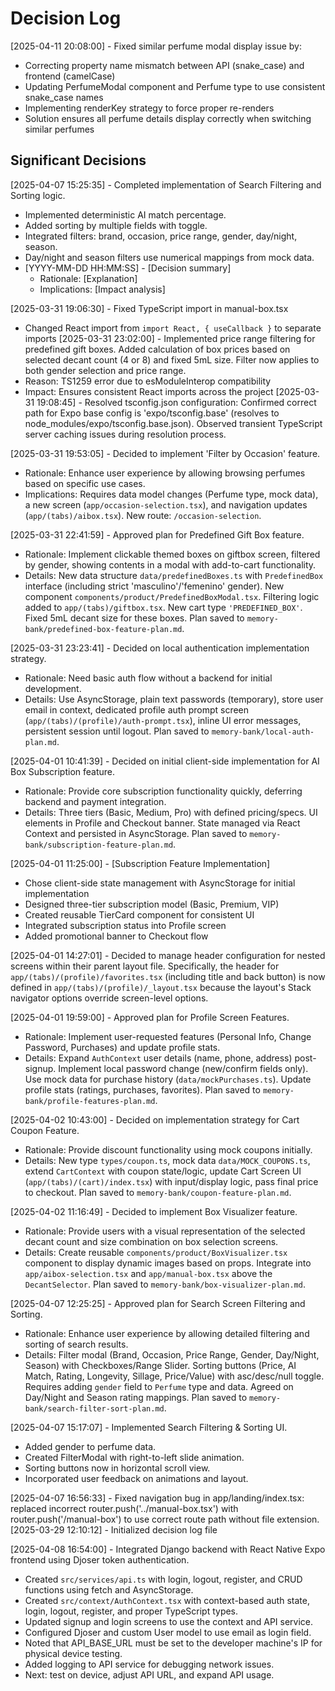 # Decision Log

[2025-04-11 20:08:00] - Fixed similar perfume modal display issue by:
  - Correcting property name mismatch between API (snake_case) and frontend (camelCase)
  - Updating PerfumeModal component and Perfume type to use consistent snake_case names
  - Implementing renderKey strategy to force proper re-renders
  - Solution ensures all perfume details display correctly when switching similar perfumes

## Significant Decisions
[2025-04-07 15:25:35] - Completed implementation of Search Filtering and Sorting logic.
- Implemented deterministic AI match percentage.
- Added sorting by multiple fields with toggle.
- Integrated filters: brand, occasion, price range, gender, day/night, season.
- Day/night and season filters use numerical mappings from mock data.
- [YYYY-MM-DD HH:MM:SS] - [Decision summary]
  - Rationale: [Explanation]
  - Implications: [Impact analysis]

[2025-03-31 19:06:30] - Fixed TypeScript import in manual-box.tsx
- Changed React import from `import React, { useCallback }` to separate imports
[2025-03-31 23:02:00] - Implemented price range filtering for predefined gift boxes. Added calculation of box prices based on selected decant count (4 or 8) and fixed 5mL size. Filter now applies to both gender selection and price range.
- Reason: TS1259 error due to esModuleInterop compatibility
- Impact: Ensures consistent React imports across the project
[2025-03-31 19:08:45] - Resolved tsconfig.json configuration: Confirmed correct path for Expo base config is 'expo/tsconfig.base' (resolves to node_modules/expo/tsconfig.base.json). Observed transient TypeScript server caching issues during resolution process.

[2025-03-31 19:53:05] - Decided to implement 'Filter by Occasion' feature.
  - Rationale: Enhance user experience by allowing browsing perfumes based on specific use cases.
  - Implications: Requires data model changes (Perfume type, mock data), a new screen (`app/occasion-selection.tsx`), and navigation updates (`app/(tabs)/aibox.tsx`). New route: `/occasion-selection`.

[2025-03-31 22:41:59] - Approved plan for Predefined Gift Box feature.
  - Rationale: Implement clickable themed boxes on giftbox screen, filtered by gender, showing contents in a modal with add-to-cart functionality.
  - Details: New data structure `data/predefinedBoxes.ts` with `PredefinedBox` interface (including strict 'masculino'/'femenino' gender). New component `components/product/PredefinedBoxModal.tsx`. Filtering logic added to `app/(tabs)/giftbox.tsx`. New cart type `'PREDEFINED_BOX'`. Fixed 5mL decant size for these boxes. Plan saved to `memory-bank/predefined-box-feature-plan.md`.


[2025-03-31 23:23:41] - Decided on local authentication implementation strategy.
  - Rationale: Need basic auth flow without a backend for initial development.
  - Details: Use AsyncStorage, plain text passwords (temporary), store user email in context, dedicated profile auth prompt screen (`app/(tabs)/(profile)/auth-prompt.tsx`), inline UI error messages, persistent session until logout. Plan saved to `memory-bank/local-auth-plan.md`.


[2025-04-01 10:41:39] - Decided on initial client-side implementation for AI Box Subscription feature.
  - Rationale: Provide core subscription functionality quickly, deferring backend and payment integration.
  - Details: Three tiers (Basic, Medium, Pro) with defined pricing/specs. UI elements in Profile and Checkout banner. State managed via React Context and persisted in AsyncStorage. Plan saved to `memory-bank/subscription-feature-plan.md`.

[2025-04-01 11:25:00] - [Subscription Feature Implementation]
- Chose client-side state management with AsyncStorage for initial implementation
- Designed three-tier subscription model (Basic, Premium, VIP)
- Created reusable TierCard component for consistent UI
- Integrated subscription status into Profile screen
- Added promotional banner to Checkout flow

[2025-04-01 14:27:01] - Decided to manage header configuration for nested screens within their parent layout file. Specifically, the header for `app/(tabs)/(profile)/favorites.tsx` (including title and back button) is now defined in `app/(tabs)/(profile)/_layout.tsx` because the layout's Stack navigator options override screen-level options.


[2025-04-01 19:59:00] - Approved plan for Profile Screen Features.
  - Rationale: Implement user-requested features (Personal Info, Change Password, Purchases) and update profile stats.
  - Details: Expand `AuthContext` user details (name, phone, address) post-signup. Implement local password change (new/confirm fields only). Use mock data for purchase history (`data/mockPurchases.ts`). Update profile stats (ratings, purchases, favorites). Plan saved to `memory-bank/profile-features-plan.md`.


[2025-04-02 10:43:00] - Decided on implementation strategy for Cart Coupon Feature.
  - Rationale: Provide discount functionality using mock coupons initially.
  - Details: New type `types/coupon.ts`, mock data `data/MOCK_COUPONS.ts`, extend `CartContext` with coupon state/logic, update Cart Screen UI (`app/(tabs)/(cart)/index.tsx`) with input/display logic, pass final price to checkout. Plan saved to `memory-bank/coupon-feature-plan.md`.


[2025-04-02 11:16:49] - Decided to implement Box Visualizer feature.
  - Rationale: Provide users with a visual representation of the selected decant count and size combination on box selection screens.
  - Details: Create reusable `components/product/BoxVisualizer.tsx` component to display dynamic images based on props. Integrate into `app/aibox-selection.tsx` and `app/manual-box.tsx` above the `DecantSelector`. Plan saved to `memory-bank/box-visualizer-plan.md`.


[2025-04-07 12:25:25] - Approved plan for Search Screen Filtering and Sorting.
  - Rationale: Enhance user experience by allowing detailed filtering and sorting of search results.
  - Details: Filter modal (Brand, Occasion, Price Range, Gender, Day/Night, Season) with Checkboxes/Range Slider. Sorting buttons (Price, AI Match, Rating, Longevity, Sillage, Price/Value) with asc/desc/null toggle. Requires adding `gender` field to `Perfume` type and data. Agreed on Day/Night and Season rating mappings. Plan saved to `memory-bank/search-filter-sort-plan.md`.

[2025-04-07 15:17:07] - Implemented Search Filtering & Sorting UI.
- Added gender to perfume data.
- Created FilterModal with right-to-left slide animation.
- Sorting buttons now in horizontal scroll view.
- Incorporated user feedback on animations and layout.

[2025-04-07 16:56:33] - Fixed navigation bug in app/landing/index.tsx: replaced incorrect router.push('../manual-box.tsx') with router.push('/manual-box') to use correct route path without file extension.
[2025-03-29 12:10:12] - Initialized decision log file

[2025-04-08 16:54:00] - Integrated Django backend with React Native Expo frontend using Djoser token authentication.
- Created `src/services/api.ts` with login, logout, register, and CRUD functions using fetch and AsyncStorage.
- Created `src/context/AuthContext.tsx` with context-based auth state, login, logout, register, and proper TypeScript types.
- Updated signup and login screens to use the context and API service.
- Configured Djoser and custom User model to use email as login field.
- Noted that API_BASE_URL must be set to the developer machine's IP for physical device testing.
- Added logging to API service for debugging network issues.
- Next: test on device, adjust API URL, and expand API usage.